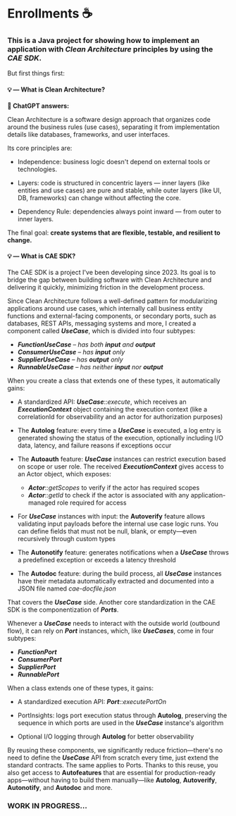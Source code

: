 # Enrollments ☕

### This is a Java project for showing how to implement an application with _Clean Architecture_ principles by using the _CAE SDK_.

But first things first:

#### 💡 — What is Clean Architecture?
**🤖 ChatGPT answers:** 

Clean Architecture is a software design approach that organizes code around the business rules (use cases), separating it from implementation details like databases, frameworks, and user interfaces.

Its core principles are:

- Independence: business logic doesn't depend on external tools or technologies.

- Layers: code is structured in concentric layers — inner layers (like entities and use cases) are pure and stable, while outer layers (like UI, DB, frameworks) can change without affecting the core.

- Dependency Rule: dependencies always point inward — from outer to inner layers.

The final goal: **create systems that are flexible, testable, and resilient to change.**

#### 💡 — What is CAE SDK?
The CAE SDK is a project I've been developing since 2023. Its goal is to bridge the gap between building software with Clean Architecture and delivering it quickly, minimizing friction in the development process.

Since Clean Architecture follows a well-defined pattern for modularizing applications around use cases, which internally call business entity functions and external-facing components, or secondary ports, such as databases, REST APIs, messaging systems and more, I created a component called **_UseCase_**, which is divided into four subtypes:

- **_FunctionUseCase_** – _has both **input** and **output**_
- **_ConsumerUseCase_** – _has **input** only_
- **_SupplierUseCase_** – _has **output** only_
- **_RunnableUseCase_** – _has neither **input** nor **output**_

When you create a class that extends one of these types, it automatically gains:

- A standardized API: **_UseCase_**::_execute_, which receives an **_ExecutionContext_** object containing the execution context (like a correlationId for observability and an actor for authorization purposes)

- The **Autolog** feature: every time a **_UseCase_** is executed, a log entry is generated showing the status of the execution, optionally including I/O data, latency, and failure reasons if exceptions occur

- The **Autoauth** feature: **_UseCase_** instances can restrict execution based on scope or user role. The received **_ExecutionContext_** gives access to an Actor object, which exposes:
  - **_Actor_**::_getScopes_ to verify if the actor has required scopes 
  - **_Actor_**::_getId_ to check if the actor is associated with any application-managed role required for access
 
- For **_UseCase_** instances with input: the **Autoverify** feature allows validating input payloads before the internal use case logic runs. You can define fields that must not be null, blank, or empty—even recursively through custom types
 
- The **Autonotify** feature: generates notifications when a **_UseCase_** throws a predefined exception or exceeds a latency threshold

- The **Autodoc** feature: during the build process, all **_UseCase_** instances have their metadata automatically extracted and documented into a JSON file named _cae-docfile.json_

That covers the **_UseCase_** side. Another core standardization in the CAE SDK is the componentization of **_Ports_**.

Whenever a **_UseCase_** needs to interact with the outside world (outbound flow), it can rely on **_Port_** instances, which, like **_UseCases_**, come in four subtypes:

- **_FunctionPort_**
- **_ConsumerPort_**
- **_SupplierPort_**
- **_RunnablePort_**

When a class extends one of these types, it gains:

- A standardized execution API: **_Port_**::_executePortOn_

- PortInsights: logs port execution status through **Autolog**, preserving the sequence in which ports are used in the **_UseCase_** instance's algorithm

- Optional I/O logging through **Autolog** for better observability

By reusing these components, we significantly reduce friction—there's no need to define the **_UseCase_** API from scratch every time, just extend the standard contracts. The same applies to Ports. Thanks to this reuse, you also get access to **Autofeatures** that are essential for production-ready apps—without having to build them manually—like **Autolog**, **Autoverify**, **Autonotify**, and **Autodoc** and more.

### WORK IN PROGRESS...
